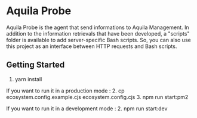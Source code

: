 # Aquila Probe

Aquila Probe is the agent that send informations to Aquila Management.
In addition to the information retrievals that have been developed, a "scripts" folder is available to add server-specific Bash scripts.
So, you can also use this project as an interface between HTTP requests and Bash scripts.

## Getting Started

1. yarn install

If you want to run it in a production mode :
2. cp ecosystem.config.example.cjs ecosystem.config.cjs
3. npm run start:pm2

If you want to run it in a development mode :
2. npm run start:dev